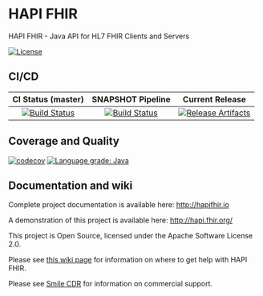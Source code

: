 HAPI FHIR
=========

HAPI FHIR - Java API for HL7 FHIR Clients and Servers

[![License][Badge-License]][Link-License]

## CI/CD
| CI Status (master) | SNAPSHOT Pipeline | Current Release |
| :---: | :---: | :---: |
| [![Build Status][Badge-AzurePipelineMaster]][Link-AzurePipelinesMaster] | [![Build Status][Badge-AzureReleaseSnapshot]][Link-AzurePipelinesSnapshot] | [![Release Artifacts][Badge-MavenCentral]][Link-MavenCentral] |

## Coverage and Quality

[![codecov][Badge-CodeCov]][Link-CodeCov]
[![Language grade: Java](https://img.shields.io/lgtm/grade/java/g/hapifhir/hapi-fhir.svg?logo=lgtm&logoWidth=18)](https://lgtm.com/projects/g/hapifhir/hapi-fhir/context:java)

## Documentation and wiki

Complete project documentation is available here:
http://hapifhir.io

A demonstration of this project is available here:
http://hapi.fhir.org/

This project is Open Source, licensed under the Apache Software License 2.0.

Please see [this wiki page][Link-wiki] for information on where to get help with HAPI FHIR.

Please see [Smile CDR][Link-SmileCDR] for information on commercial support.

[Link-AzurePipelines]: https://dev.azure.com/hapifhir/HAPI%20FHIR/_build
[Link-AzurePipelinesMaster]: https://dev.azure.com/hapifhir/HAPI%20FHIR/_build?definitionId=2
[Link-AzurePipelinesSnapshot]: https://dev.azure.com/hapifhir/HAPI%20FHIR/_build?definitionId=3
[Link-MavenCentral]: http://search.maven.org/#search|ga|1|ca.uhn.hapi.fhir
[Link-CodeCov]: https://codecov.io/gh/hapifhir/hapi-fhir
[Link-wiki]: https://github.com/hapifhir/hapi-fhir/wiki/Getting-Help
[Link-SmileCDR]: https://smilecdr.com
[Link-License]: https://hapifhir.io/hapi-fhir/license.html

[Badge-AzurePipelineMaster]: https://dev.azure.com/hapifhir/HAPI%20FHIR/_apis/build/status/hapifhir.hapi-fhir?branchName=refs%2Fpull%2F2319%2Fmerge
[Badge-AzureReleaseSnapshot]: https://dev.azure.com/hapifhir/HAPI%20FHIR/_apis/build/status/SNAPSHOT%20pipeline?branchName=master
[Badge-MavenCentral]: https://maven-badges.herokuapp.com/maven-central/ca.uhn.hapi.fhir/hapi-fhir-base/badge.svg
[Badge-CodeCov]: https://codecov.io/gh/hapifhir/hapi-fhir/branch/master/graph/badge.svg?token=zHfnKfQB9X
[Badge-License]: https://img.shields.io/badge/license-apache%202.0-60C060.svg

